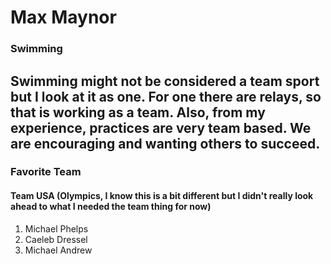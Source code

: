 # Max Maynor
### Swimming
Swimming might not be considered a team sport but I look at it as one. For one there are **relays**, so that is working as a team. Also, from my experience, practices are very team based. We are **encouraging** and wanting others to succeed.
---
### Favorite Team
#### Team USA (Olympics, I know this is a bit different but I didn't really look ahead to what I needed the team thing for now)
1. Michael Phelps
2. Caeleb Dressel
3. Michael Andrew

